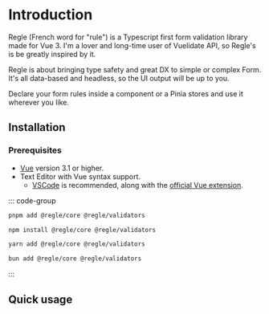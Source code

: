 
# Introduction

Regle (French word for "rule") is a Typescript first form validation library made for Vue 3.
I'm a lover and long-time user of Vuelidate API, so Regle's is be greatly inspired by it.

Regle is about bringing type safety and great DX to simple or complex Form.
It's all data-based and headless, so the UI output will be up to you.

Declare your form rules inside a component or a Pinia stores and use it wherever you like.


## Installation

### Prerequisites

- [Vue](https://vuejs.org/) version 3.1 or higher.
- Text Editor with Vue syntax support.
  - [VSCode](https://code.visualstudio.com/) is recommended, along with the [official Vue extension](https://marketplace.visualstudio.com/items?itemName=Vue.volar).


::: code-group

```sh [pnpm]
pnpm add @regle/core @regle/validators
```

```sh [npm]
npm install @regle/core @regle/validators
```

```sh [yarn]
yarn add @regle/core @regle/validators
```

```sh [bun]
bun add @regle/core @regle/validators
```

:::


## Quick usage

<!-- @include: @/parts/QuickUsage.md -->